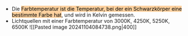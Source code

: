 - Die <mark style="background: #FFB86CA6;">Farbtemperatur ist die Temperatur, bei der ein Schwarzkörper eine bestimmte Farbe hat</mark>, und wird in Kelvin gemessen.
- Lichtquellen mit einer Farbtemperatur von 3000K, 4250K, 5250K, 6500K
![[Pasted image 20241104084738.png|400]]